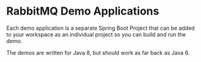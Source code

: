 # RabbitMQ Demo Applications

Each demo application is a separate Spring Boot Project that can be added to your workspace as an individual project so you can build and run the demo.

The demos are written for Java 8, but should work as far back as Java 6.
